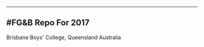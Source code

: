 ---------------------------
#**FG&B** Repo For 2017
---------------------------
Brisbane Boys' College, Queensland Australia
